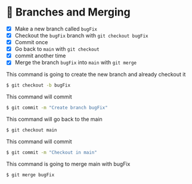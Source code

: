 # 🌈 Branches and Merging
- [x]  Make a new branch called `bugFix`
- [x]  Checkout the `bugFix` branch with `git checkout bugFix`
- [x]  Commit once
- [x]  Go back to `main` with `git checkout`
- [x]  commit another time
- [x]  Merge the branch `bugFix` into `main` with `git merge`

This command is going to create the new branch and already checkout it

```bash
$ git checkout -b bugFix
```

This command will commit

```bash
$ git commit -m "Create branch bugFix"
```

This command will go back to the main

```bash
$ git checkout main
```

This command will commit

```bash
$ git commit -m "Checkout in main"
```

This command is going to merge main with bugFix

```bash
$ git merge bugFix
```